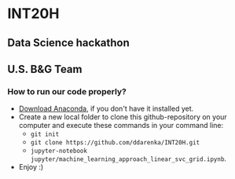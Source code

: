 # INT20H
## Data Science hackathon
## U.S. B&G Team

### How to run our code properly?
- [Download Anaconda](https://www.continuum.io/downloads), if you don't have it installed yet.
- Create a new local folder to clone this github-repository on your computer and execute these commands in your command line:
  - `git init`
  - `git clone https://github.com/ddarenka/INT20H.git`
  - `jupyter-notebook jupyter/machine_learning_approach_linear_svc_grid.ipynb`.
- Enjoy :)
